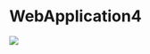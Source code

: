# WebApplication4

<a href="https://azuredeploy.net/" target="_blank"><img src="http://azuredeploy.net/deploybutton.png"/></a>
